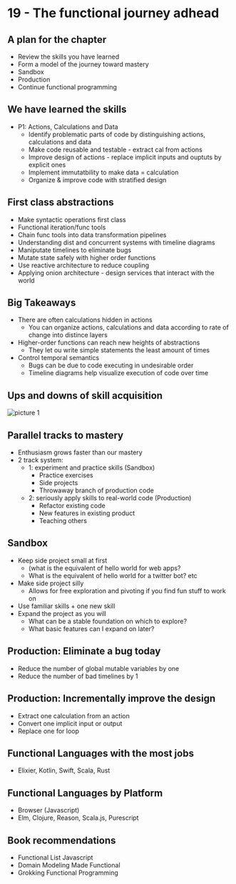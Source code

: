 # 19 - The functional journey adhead

## A plan for the chapter
  
- Review the skills you have learned
- Form a model of the journey toward mastery
- Sandbox
- Production
- Continue functional programming

## We have learned the skills

- P1: Actions, Calculations and Data
  - Identify problematic parts of code by distinguishing actions, calculations and data
  - Make code reusable and testable - extract cal from actions
  - Improve design of actions - replace implicit inputs and ouptuts by explicit ones
  - Implement immutatbility to make data = calculation
  - Organize & improve code with stratified design

## First class abstractions

- Make syntactic operations first class
- Functional iteration/func tools
- Chain func tools into data transformation pipelines
- Understanding dist and concurrent systems with timeline diagrams
- Maniputate timelines to eliminate bugs
- Mutate state safely with higher order functions
- Use reactive architecture to reduce coupling
- Applying onion architecture - design services that interact with the world

## Big Takeaways

- There are often calculations hidden in actions
  - You can organize actions, calculations and data according to rate of change into distince layers
- Higher-order functions can reach new heights of abstractions
  - They let ou write simple statements the least amount of times
- Control temporal semantics
  - Bugs can be due to code executing in undesirable order
  - Timeline diagrams help visualize execution of code over time

## Ups and downs of skill acquisition

![picture 1](https://s2.loli.net/2022/09/12/wrITqbcuHmi7k63.png)  

## Parallel tracks to mastery

- Enthusiasm grows faster than our mastery
- 2 track system:
  - 1: experiment and practice skills (Sandbox)
    - Practice exercises
    - Side projects
    - Throwaway branch of production code
  - 2: seriously apply skills to real-world code (Production)
    - Refactor existing code
    - New features in existing product
    - Teaching others

## Sandbox

- Keep side project small at first
  - (what is the equivalent of hello world for web apps?
  - What is the equivalent of hello world for a twitter bot? etc
- Make side project silly
  - Allows for free exploration and pivoting if you find fun stuff to work on
- Use familiar skills + one new skill
- Expand the project as you will
  - What can be a stable foundation on which to explore?
  - What basic features can I expand on later?

## Production: Eliminate a bug today

- Reduce the number of global mutable variables by one
- Reduce the number of bad timelines by 1

## Production: Incrementally improve the design

- Extract one calculation from an action
- Convert one implicit input or output
- Replace one for loop

## Functional Languages with the most jobs

- Elixier, Kotlin, Swift, Scala, Rust

## Functional Languages by Platform

- Browser (Javascript)
- Elm, Clojure, Reason, Scala.js, Purescript

## Book recommendations

- Functional List Javascript
- Domain Modeling Made Functional
- Grokking Functional Programming
